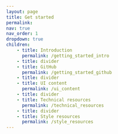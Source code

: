 ```yaml
---
layout: page
title: Get started
permalink:
nav: true
nav_order: 1
dropdown: true
children: 
    - title: Introduction
      permalink: /getting_started_intro
    - title: divider
    - title: GitHub
      permalink: /getting_started_github
    - title: divider
    - title: UI content
      permalink: /ui_content
    - title: divider
    - title: Technical resources
      permalink: /technical_resources
    - title: divider
    - title: Style resources
      permalink: /style_resources
---
```

